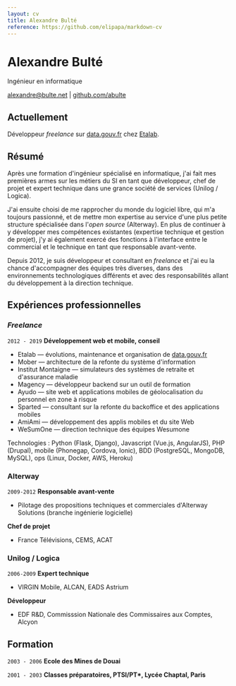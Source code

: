 ```yaml
---
layout: cv
title: Alexandre Bulté
reference: https://github.com/elipapa/markdown-cv
---
```

# Alexandre Bulté
Ingénieur en informatique

<div id="webaddress">
<a href="alexandre@bulte.net">alexandre@bulte.net</a>
| <a href="https://github.com/abulte">github.com/abulte</a>
</div>


## Actuellement

Développeur _freelance_ sur [data.gouv.fr](https://www.data.gouv.fr) chez [Etalab](https://www.etalab.gouv.fr).

## Résumé

Après une formation d'ingénieur spécialisé en informatique, j'ai fait mes premières armes sur les métiers du SI en tant que développeur, chef de projet et expert technique dans une grance société de services (Unilog / Logica).

J'ai ensuite choisi de me rapprocher du monde du logiciel libre, qui m'a toujours passionné, et de mettre mon expertise au service d'une plus petite structure spécialisée dans l'_open source_ (Alterway). En plus de continuer à y développer mes compétences existantes (expertise technique et gestion de projet), j'y ai également exercé des fonctions à l'interface entre le commercial et le technique en tant que responsable avant-vente.

Depuis 2012, je suis développeur et consultant en _freelance_ et j'ai eu la chance d'accompagner des équipes très diverses, dans des environnements technologiques différents et avec des responsabilités allant du développement à la direction technique.

## Expériences professionnelles

### _Freelance_

`2012 - 2019`
**Développement web et mobile, conseil**
- Etalab — évolutions, maintenance et organisation de [data.gouv.fr](https://www.data.gouv.fr)
- Mober — architecture de la refonte du système d'information
- Institut Montaigne — simulateurs des systèmes de retraite et d'assurance maladie
- Magency — développeur backend sur un outil de formation
- Ayudo — site web et applications mobiles de géolocalisation du personnel en zone à risque
- Sparted — consultant sur la refonte du backoffice et des applications mobiles
- AmiAmi — développement des applis mobiles et du site Web
- WeSumOne — direction technique des équipes Wesumone

Technologies : Python (Flask, Django), Javascript (Vue.js, AngularJS), PHP (Drupal), mobile (Phonegap, Cordova, Ionic), BDD (PostgreSQL, MongoDB, MySQL), ops (Linux, Docker, AWS, Heroku)

### Alterway

`2009-2012`
**Responsable avant-vente**
- Pilotage des propositions techniques et commerciales d'Alterway Solutions (branche ingénierie logicielle)

**Chef de projet**
- France Télévisions, CEMS, ACAT

### Unilog / Logica

`2006-2009`
**Expert technique**
- VIRGIN Mobile, ALCAN, EADS Astrium

**Développeur**
- EDF R&D, Commisssion Nationale des Commissaires aux Comptes, Alcyon

## Formation

`2003 - 2006`
__Ecole des Mines de Douai__

`2001 - 2003`
__Classes préparatoires, PTSI/PT*, Lycée Chaptal, Paris__
